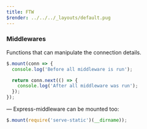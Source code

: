 ```yaml
---
title: FTW
$render: ../../../_layouts/default.pug
---
```


### Middlewares

Functions that can manipulate the connection details.

```js
$.mount(conn => {
  console.log('Before all middleware is run');

  return conn.next(() => {
    console.log('After all middleware was run');
  });
});
```

&mdash; Express-middleware can be mounted too:

```js
$.mount(require('serve-static')(__dirname));
```

